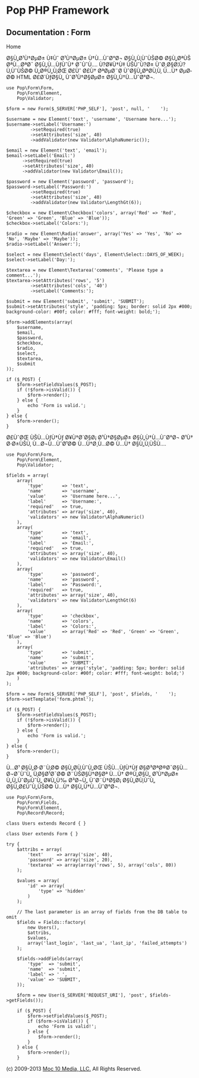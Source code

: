 Pop PHP Framework
=================

Documentation : Form
--------------------

Home

Ø§Ù„Ø¹Ù†ØµØ± Ù‡Ùˆ Ø¹Ù†ØµØ± Ù†Ù…ÙˆØ°Ø¬ Ø§Ù„Ù‚ÙˆÙŠØ© Ø§Ù„ØªÙŠ ØªÙ…ØªØ¯
Ø§Ù„Ù…ÙƒÙˆÙ† Ø¯ÙˆÙ…. Ù?Ø¥Ù†Ù‡ ÙŠÙˆÙ?Ø± ÙˆØ¸Ø§Ø¦Ù? Ù‚ÙˆÙŠØ© Ù„Ø®Ù„Ù‚ØŒ
Ø£Ùˆ Ø£Ù† ØªØµØ¨Ø­ ÙˆØ§Ù„ØªØ­Ù‚Ù‚ Ù…Ù† ØµØ­Ø© HTML Ø£Ø´ÙƒØ§Ù„
ÙˆØ¹Ù†Ø§ØµØ± Ø§Ù„Ù†Ù…ÙˆØ°Ø¬.

    use Pop\Form\Form,
        Pop\Form\Element,
        Pop\Validator;

    $form = new Form($_SERVER['PHP_SELF'], 'post', null, '    ');

    $username = new Element('text', 'username', 'Username here...');
    $username->setLabel('Username:')
             ->setRequired(true)
             ->setAttributes('size', 40)
             ->addValidator(new Validator\AlphaNumeric());

    $email = new Element('text', 'email');
    $email->setLabel('Email:')
          ->setRequired(true)
          ->setAttributes('size', 40)
          ->addValidator(new Validator\Email());

    $password = new Element('password', 'password');
    $password->setLabel('Password:')
             ->setRequired(true)
             ->setAttributes('size', 40)
             ->addValidator(new Validator\LengthGt(6));

    $checkbox = new Element\Checkbox('colors', array('Red' => 'Red', 'Green' => 'Green', 'Blue' => 'Blue'));
    $checkbox->setLabel('Colors:');

    $radio = new Element\Radio('answer', array('Yes' => 'Yes', 'No' => 'No', 'Maybe' => 'Maybe'));
    $radio->setLabel('Answer:');

    $select = new Element\Select('days', Element\Select::DAYS_OF_WEEK);
    $select->setLabel('Day:');

    $textarea = new Element\Textarea('comments', 'Please type a comment...');
    $textarea->setAttributes('rows', '5')
             ->setAttributes('cols', '40')
             ->setLabel('Comments:');

    $submit = new Element('submit', 'submit', 'SUBMIT');
    $submit->setAttributes('style', 'padding: 5px; border: solid 2px #000; background-color: #00f; color: #fff; font-weight: bold;');

    $form->addElements(array(
        $username,
        $email,
        $password,
        $checkbox,
        $radio,
        $select,
        $textarea,
        $submit
    ));

    if ($_POST) {
        $form->setFieldValues($_POST);
        if (!$form->isValid()) {
            $form->render();
        } else {
            echo 'Form is valid.';
        }
    } else {
        $form->render();
    }

Ø£ÙˆØŒ ÙŠÙ…ÙƒÙ†Ùƒ Ø¥Ù†Ø´Ø§Ø¡ Ø¹Ù†Ø§ØµØ± Ø§Ù„Ù†Ù…ÙˆØ°Ø¬ Ø¹Ù† Ø·Ø±ÙŠÙ‚
Ù…Ø¬Ù…ÙˆØ¹Ø© Ù…Ù†Ø¸Ù…Ø© Ù…Ù† Ø§Ù„Ù‚ÙŠÙ….

    use Pop\Form\Form,
        Pop\Form\Element,
        Pop\Validator;

    $fields = array(
        array(
            'type'       => 'text',
            'name'       => 'username',
            'value'      => 'Username here...',
            'label'      => 'Username:',
            'required'   => true,
            'attributes' => array('size', 40),
            'validators' => new Validator\AlphaNumeric()
        ),
        array(
            'type'       => 'text',
            'name'       => 'email',
            'label'      => 'Email:',
            'required'   => true,
            'attributes' => array('size', 40),
            'validators' => new Validator\Email()
        ),
        array(
            'type'       => 'password',
            'name'       => 'password',
            'label'      => 'Password:',
            'required'   => true,
            'attributes' => array('size', 40),
            'validators' => new Validator\LengthGt(6)
        ),
        array(
            'type'       => 'checkbox',
            'name'       => 'colors',
            'label'      => 'Colors:',
            'value'      => array('Red' => 'Red', 'Green' => 'Green', 'Blue' => 'Blue')
        ),
        array(
            'type'       => 'submit',
            'name'       => 'submit',
            'value'      => 'SUBMIT',
            'attributes' => array('style', 'padding: 5px; border: solid 2px #000; background-color: #00f; color: #fff; font-weight: bold;')
        )
    );

    $form = new Form($_SERVER['PHP_SELF'], 'post', $fields, '    ');
    $form->setTemplate('form.phtml');

    if ($_POST) {
        $form->setFieldValues($_POST);
        if (!$form->isValid()) {
            $form->render();
        } else {
            echo 'Form is valid.';
        }
    } else {
        $form->render();
    }

Ù…Ø¹ Ø§Ù„Ø·Ø¨Ù‚Ø© Ø§Ù„Ø­Ù‚ÙˆÙ„ØŒ ÙŠÙ…ÙƒÙ†Ùƒ Ø§Ø³ØªØ®Ø¯Ø§Ù… Ø¬Ø¯ÙˆÙ„
Ù‚Ø§Ø¹Ø¯Ø© Ø¨ÙŠØ§Ù†Ø§Øª Ù…Ù† Ø®Ù„Ø§Ù„ Ø¹Ù†ØµØ± Ù„Ù„ÙˆØµÙˆÙ„ Ø¥Ù„Ù‰
Ø³Ø¬Ù„ ÙˆØ¨Ù†Ø§Ø¡ Ø§Ù„Ø­Ù‚ÙˆÙ„ Ø§Ù„Ø£ÙˆÙ„ÙŠØ© Ù…Ù† Ø§Ù„Ù†Ù…ÙˆØ°Ø¬.

    use Pop\Form\Form,
        Pop\Form\Fields,
        Pop\Form\Element,
        Pop\Record\Record;

    class Users extends Record { }

    class User extends Form { }

    try {
        $attribs = array(
            'text'     => array('size', 40),
            'password' => array('size', 20),
            'textarea' => array(array('rows', 5), array('cols', 80))
        );

        $values = array(
            'id' => array(
                'type' => 'hidden'
            )
        );

        // The last parameter is an array of fields from the DB table to omit
        $fields = Fields::factory(
            new Users(),
            $attribs,
            $values,
            array('last_login', 'last_ua', 'last_ip', 'failed_attempts')
        );

        $fields->addFields(array(
            'type'  => 'submit',
            'name'  => 'submit',
            'label' => ' ',
            'value' => 'SUBMIT',
        ));

        $form = new User($_SERVER['REQUEST_URI'], 'post', $fields->getFields());

        if ($_POST) {
            $form->setFieldValues($_POST);
            if ($form->isValid()) {
                echo 'Form is valid!';
            } else {
                $form->render();
            }
        } else {
            $form->render();
        }

\(c) 2009-2013 [Moc 10 Media, LLC.](http://www.moc10media.com) All
Rights Reserved.
